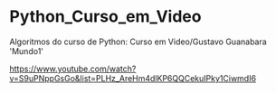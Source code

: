 # Python_Curso_em_Video
Algoritmos do curso de Python: Curso em Video/Gustavo Guanabara 'Mundo1'

https://www.youtube.com/watch?v=S9uPNppGsGo&list=PLHz_AreHm4dlKP6QQCekuIPky1CiwmdI6
